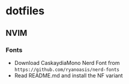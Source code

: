 # dotfiles

## NVIM 

### Fonts

- Download CaskaydiaMono Nerd Font from `https://github.com/ryanoasis/nerd-fonts`
- Read README.md and install the NF variant

